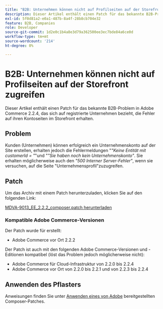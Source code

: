 ```yaml
---
title: "B2B: Unternehmen können nicht auf Profilseiten auf der Storefront zugreifen"
description: Dieser Artikel enthält einen Patch für das bekannte B2B-Problem in Adobe Commerce 2.2.4, das sich auf registrierte Unternehmen bezieht, die Fehler auf ihren Kontoseiten im Storefront erhalten.
exl-id: 5f0d81a2-e0a1-487b-8a4f-28b8cb704e32
feature: B2B, Companies
role: Developer
source-git-commit: 1d2e0c1b4a8e3d79a362500ee3ec7bde84a6ce0d
workflow-type: tm+mt
source-wordcount: '214'
ht-degree: 0%

---
```


# B2B: Unternehmen können nicht auf Profilseiten auf der Storefront zugreifen

Dieser Artikel enthält einen Patch für das bekannte B2B-Problem in Adobe Commerce 2.2.4, das sich auf registrierte Unternehmen bezieht, die Fehler auf ihren Kontoseiten im Storefront erhalten.

## Problem

Kunden (Unternehmen) können erfolgreich ein Unternehmenskonto auf der Site erstellen, erhalten jedoch die Fehlermeldungen &quot;*&quot;Keine Entität mit customerId = &quot;*&quot;und &quot;*&quot;Sie haben noch kein Unternehmenskonto&quot;*. Sie erhalten möglicherweise auch den *&quot;500 Interner Server-Fehler&quot;*, wenn sie versuchen, auf die Seite &quot;Unternehmensprofil&quot;zuzugreifen.

## Patch

Um das Archiv mit einem Patch herunterzuladen, klicken Sie auf den folgenden Link:

[MDVA-9013\_EE\_2.2.2\_composer.patch herunterladen](assets/MDVA-9013_EE_2.2.2_composer.patch.zip)

### Kompatible Adobe Commerce-Versionen

Der Patch wurde für erstellt:

* Adobe Commerce vor Ort 2.2.2

Der Patch ist auch mit den folgenden Adobe Commerce-Versionen und -Editionen kompatibel (löst das Problem jedoch möglicherweise nicht):

* Adobe Commerce für Cloud-Infrastruktur von 2.2.0 bis 2.2.4
* Adobe Commerce vor Ort von 2.2.0 bis 2.2.1 und von 2.2.3 bis 2.2.4

## Anwenden des Pflasters

Anweisungen finden Sie unter [Anwenden eines von Adobe](/help/how-to/general/how-to-apply-a-composer-patch-provided-by-magento.md) bereitgestellten Composer-Patches.
